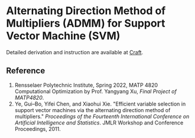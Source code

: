 # Alternating Direction Method of Multipliers (ADMM) for Support Vector Machine (SVM)

Detailed derivation and instruction are available at [Craft](https://www.craft.do/s/AKezsU0fzSrgtU).

## Reference

1. Rensselaer Polytechnic Institute, Spring 2022, MATP 4820 Computational Optimization by Prof. Yangyang Xu, *Final Project of MATP4820*.
2. Ye, Gui–Bo, Yifei Chen, and Xiaohui Xie. "Efficient variable selection in support vector machines via the alternating direction method of multipliers." *Proceedings of the Fourteenth International Conference on Artificial Intelligence and Statistics*. JMLR Workshop and Conference Proceedings, 2011.
